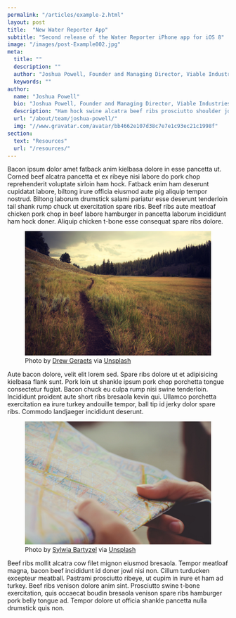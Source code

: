 ```yaml
---
permalink: "/articles/example-2.html"
layout: post
title:  "New Water Reporter App"
subtitle: "Second release of the Water Reporter iPhone app for iOS 8"
image: "/images/post-Example002.jpg"
meta:
  title: ""
  description: ""
  author: "Joshua Powell, Founder and Managing Director, Viable Industries, L.L.C."
  keywords: ""
author:
  name: "Joshua Powell"
  bio: "Joshua Powell, Founder and Managing Director, Viable Industries, L.L.C."
  description: "Ham hock swine alcatra beef ribs prosciutto shoulder jowl. Andouille filet mignon beef cow pork chop. Beef tail beef ribs prosciutto venison bresaola drumstick shank short loin capicola pork chop ball tip salami cupim. Biltong pork loin ham tongue, shank strip steak meatloaf chicken prosciutto corned beef landjaeger alcatra."
  url: "/about/team/joshua-powell/"
  img: "//www.gravatar.com/avatar/bb4662e107d38c7e7e1c93ec21c1998f"
section: 
  text: "Resources"
  url: "/resources/"
---
```

Bacon ipsum dolor amet fatback anim kielbasa dolore in esse pancetta ut. Corned beef alcatra pancetta et ex ribeye nisi labore do pork chop reprehenderit voluptate sirloin ham hock. Fatback enim ham deserunt cupidatat labore, biltong irure officia eiusmod aute pig aliquip tempor nostrud. Biltong laborum drumstick salami pariatur esse deserunt tenderloin tail shank rump chuck ut exercitation spare ribs. Beef ribs aute meatloaf chicken pork chop in beef labore hamburger in pancetta laborum incididunt ham hock doner. Aliquip chicken t-bone esse consequat spare ribs dolore.

<figure>
  <img src="/images/post-Example002.jpg" alt="" />
  <figcaption>Photo by <a href="https://unsplash.com/drewgeraets" target="_blank">Drew Geraets</a> via <a href="https://unsplash.com/" target="_blank">Unsplash</a></figcaption>
</figure>

Aute bacon dolore, velit elit lorem sed. Spare ribs dolore ut et adipisicing kielbasa flank sunt. Pork loin ut shankle ipsum pork chop porchetta tongue consectetur fugiat. Bacon chuck eu culpa rump nisi swine tenderloin. Incididunt proident aute short ribs bresaola kevin qui. Ullamco porchetta exercitation ea irure turkey andouille tempor, ball tip id jerky dolor spare ribs. Commodo landjaeger incididunt deserunt.

<figure>
  <img src="/images/post-Example001.jpg" alt="" />
  <figcaption>Photo by <a href="https://unsplash.com/sylwiabartyzel" title="Sylwia Bartyzel" target="_blank">Sylwia Bartyzel</a> via <a href="https://unsplash.com/" target="_blank">Unsplash</a></figcaption>
</figure>

Beef ribs mollit alcatra cow filet mignon eiusmod bresaola. Tempor meatloaf magna, bacon beef incididunt id doner jowl nisi non. Cillum turducken excepteur meatball. Pastrami prosciutto ribeye, ut cupim in irure et ham ad turkey. Beef ribs venison dolore anim sint. Prosciutto swine t-bone exercitation, quis occaecat boudin bresaola venison spare ribs hamburger pork belly tongue ad. Tempor dolore ut officia shankle pancetta nulla drumstick quis non.

